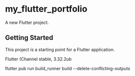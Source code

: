 # my_flutter_portfolio

A new Flutter project.

## Getting Started

This project is a starting point for a Flutter application.
    

Flutter (Channel stable,  3.32.2ub

flutter pub run build_runner build --delete-conflicting-outputs

